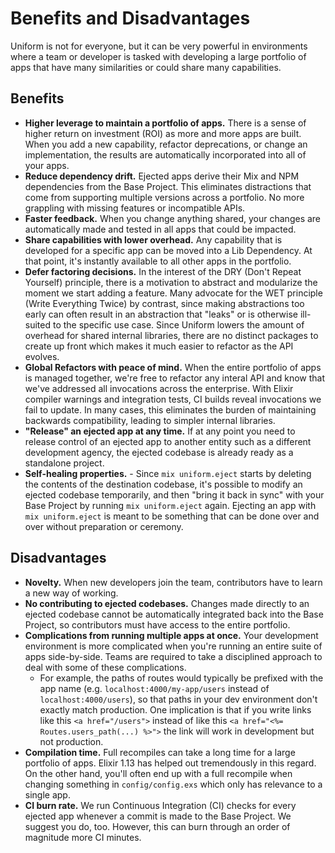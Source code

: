 # Benefits and Disadvantages

Uniform is not for everyone, but it can be very powerful in environments where
a team or developer is tasked with developing a large portfolio of apps that
have many similarities or could share many capabilities.

## Benefits

- **Higher leverage to maintain a portfolio of apps.** There is a sense of
  higher return on investment (ROI) as more and more apps are built. When you
  add a new capability, refactor deprecations, or change an implementation, the
  results are automatically incorporated into all of your apps.
- **Reduce dependency drift.** Ejected apps derive their Mix and NPM
  dependencies from the Base Project. This eliminates distractions that come
  from supporting multiple versions across a portfolio. No more grappling with
  missing features or incompatible APIs.
- **Faster feedback.** When you change anything shared, your changes are
  automatically made and tested in all apps that could be impacted.
- **Share capabilities with lower overhead.** Any capability that is developed
  for a specific app can be moved into a Lib Dependency. At that point, it's
  instantly available to all other apps in the portfolio.
- **Defer factoring decisions.** In the interest of the DRY (Don't Repeat
  Yourself) principle, there is a motivation to abstract and modularize the
  moment we start adding a feature. Many advocate for the WET principle (Write
  Everything Twice) by contrast, since making abstractions too early can often
  result in an abstraction that "leaks" or is otherwise ill-suited to the
  specific use case. Since Uniform lowers the amount of overhead for shared
  internal libraries, there are no distinct packages to create up front which
  makes it much easier to refactor as the API evolves.
- **Global Refactors with peace of mind.** When the entire portfolio of
  apps is managed together, we're free to refactor any interal API and know
  that we've addressed all invocations across the enterprise. With Elixir
  compiler warnings and integration tests, CI builds reveal invocations we fail
  to update. In many cases, this eliminates the burden of maintaining backwards
  compatibility, leading to simpler internal libraries.
- **"Release" an ejected app at any time.** If at any point you need to release
  control of an ejected app to another entity such as a different
  development agency, the ejected codebase is already ready as a standalone
  project.
- **Self-healing properties.** - Since `mix uniform.eject` starts by deleting
  the contents of the destination codebase, it's possible to modify an ejected
  codebase temporarily, and then "bring it back in sync" with your Base Project
  by running `mix uniform.eject` again. Ejecting an app with `mix
  uniform.eject` is meant to be something that can be done over and over
  without preparation or ceremony.

## Disadvantages

- **Novelty.** When new developers join the team, contributors have to learn a
  new way of working.
- **No contributing to ejected codebases.** Changes made directly to an ejected
  codebase cannot be automatically integrated back into the Base Project, so
  contributors must have access to the entire portfolio.
- **Complications from running multiple apps at once.** Your development
  environment is more complicated when you're running an entire suite of apps
  side-by-side. Teams are required to take a disciplined approach to deal with
  some of these complications.
    - For example, the paths of routes would typically be prefixed with the app
      name (e.g. `localhost:4000/my-app/users` instead of
      `localhost:4000/users`), so that paths in your dev environment don't
      exactly match production. One implication is that if you write links like
      this `<a href="/users">` instead of like this `<a href="<%=
      Routes.users_path(...) %>">` the link will work in development but not
      production.
- **Compilation time.** Full recompiles can take a long time for a large
  portfolio of apps. Elixir 1.13 has helped out tremendously in this
  regard. On the other hand, you'll often end up with a full recompile when
  changing something in `config/config.exs` which only has relevance to a
  single app.
- **CI burn rate.** We run Continuous Integration (CI) checks for every ejected
  app whenever a commit is made to the Base Project. We suggest you do, too.
  However, this can burn through an order of magnitude more CI minutes.
